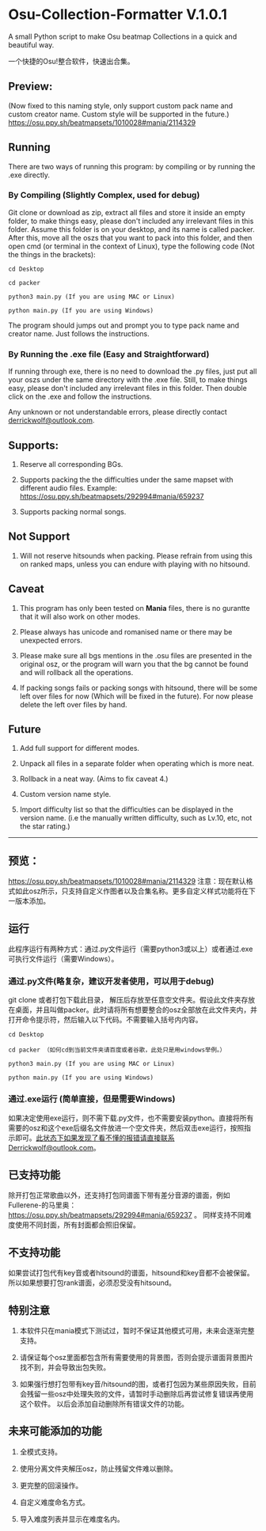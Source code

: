 # Osu-Collection-Formatter V.1.0.1

A small Python script to make Osu beatmap Collections in a quick and beautiful way.

一个快捷的Osu!整合软件，快速出合集。

## Preview: 
(Now fixed to this naming style, only support custom pack name and custom creator name. Custom style will be supported in the future.)
https://osu.ppy.sh/beatmapsets/1010028#mania/2114329

## Running

There are two ways of running this program: by compiling or by running the .exe directly. 

### By Compiling (Slightly Complex, used for debug)

Git clone or download as zip, extract all files and store it inside an empty folder, to make things easy, please don't included any irrelevant
files in this folder. Assume this folder is on your desktop, and its name is called packer. After this, move all the oszs that you want to pack into this folder, and then open cmd (or terminal in the context of Linux), type the following code
(Not the things in the brackets):

````
cd Desktop

cd packer

python3 main.py (If you are using MAC or Linux)

python main.py (If you are using Windows)

````
The program should jumps out and prompt you to type pack name and creator name. Just follows the instructions.

### By Running the .exe file (Easy and Straightforward)

If running through exe, there is no need to download the .py files, just put all your oszs under the same directory with the .exe file. Still, to make things easy, please don't included any irrelevant files in this folder. Then double click on the .exe and follow the instructions. 

Any unknown or not understandable errors, please directly contact derrickwolf@outlook.com.

## Supports:

  1. Reserve all corresponding BGs.
  
  2. Supports packing the the difficulties under the same mapset with different audio files. Example: https://osu.ppy.sh/beatmapsets/292994#mania/659237
 
  3. Supports packing normal songs.

## Not Support

  1. Will not reserve hitsounds when packing. Please refrain from using this on ranked maps, unless you can endure with playing with no hitsound.

## Caveat

  1. This program has only been tested on **Mania** files, there is no gurantte that it will also work on other modes.
  
  2. Please always has unicode and romanised name or there may be unexpected errors.
  
  3. Please make sure all bgs mentions in the .osu files are presented in the original osz, or the program will warn you that the bg cannot be found and will rollback all the operations.
  
  4. If packing songs fails or packing songs with hitsound, there will be some left over files for now (Which will be fixed in the future). For now please delete the left over files by hand.
  
## Future

  1. Add full support for different modes.
  
  2. Unpack all files in a separate folder when operating which is more neat.
  
  3. Rollback in a neat way. (Aims to fix caveat 4.)
  
  4. Custom version name style.
  
  5. Import difficulty list so that the difficulties can be displayed in the version name. (i.e the manually written difficulty, such as Lv.10, etc, not the star rating.)
  
  --------------------------------------------------------------------------------------------------------------------------------
  
## 预览：
https://osu.ppy.sh/beatmapsets/1010028#mania/2114329
注意：现在默认格式如此osz所示，只支持自定义作图者以及合集名称。更多自定义样式功能将在下一版本添加。

## 运行
此程序运行有两种方式：通过.py文件运行（需要python3或以上）或者通过.exe可执行文件运行（需要Windows）。

### 通过.py文件(略复杂，建议开发者使用，可以用于debug)
git clone 或者打包下载此目录， 解压后存放至任意空文件夹。假设此文件夹存放在桌面，并且叫做packer。此时请将所有想要整合的osz全部放在此文件夹内，并打开命令提示符，然后输入以下代码。不需要输入括号内内容。

````
cd Desktop 

cd packer （如何cd到当前文件夹请百度或者谷歌，此处只是用windows举例。）

python3 main.py (If you are using MAC or Linux)

python main.py (If you are using Windows)

````

### 通过.exe运行 (简单直接，但是需要Windows)

如果决定使用exe运行，则不需下载.py文件，也不需要安装python。直接将所有需要的osz和这个exe后缀名文件放进一个空文件夹，然后双击exe运行，按照指示即可。此状态下如果发现了看不懂的报错请直接联系Derrickwolf@outlook.com。

## 已支持功能
除开打包正常歌曲以外，还支持打包同谱面下带有差分音源的谱面，例如Fullerene-的马里奥： https://osu.ppy.sh/beatmapsets/292994#mania/659237 。
同样支持不同难度使用不同封面，所有封面都会照旧保留。

## 不支持功能
如果尝试打包代有key音或者hitsound的谱面，hitsound和key音都不会被保留。所以如果想要打包rank谱面，必须忍受没有hitsound。

## 特别注意

1. 本软件只在mania模式下测试过，暂时不保证其他模式可用，未来会逐渐完整支持。

2. 请保证每个osz里面都包含所有需要使用的背景图，否则会提示谱面背景图片找不到，并会导致出包失败。

3. 如果强行想打包带有key音/hitsound的图，或者打包因为某些原因失败，目前会残留一些osz中处理失败的文件，请暂时手动删除后再尝试修复错误再使用这个软件。 以后会添加自动删除所有错误文件的功能。

## 未来可能添加的功能

1. 全模式支持。

2. 使用分离文件夹解压osz，防止残留文件难以删除。

3. 更完整的回滚操作。

4. 自定义难度命名方式。

5. 导入难度列表并显示在难度名内。
